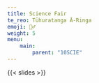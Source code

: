 ```yaml
---
title: Science Fair
te_reo: Tūhuratanga Ā-Ringa
emoji: 🕵️‍♂️
weight: 5
menu:
    main:
        parent: "10SCIE"
---
```


{{< slides >}}

